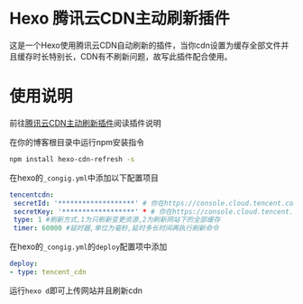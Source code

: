 # Hexo 腾讯云CDN主动刷新插件
这是一个Hexo使用腾讯云CDN自动刷新的插件，当你cdn设置为缓存全部文件并且缓存时长特别长，CDN有不刷新问题，故写此插件配合使用。
# 使用说明
前往[腾讯云CDN主动刷新插件](https://blog.happyking.top/p/20230109/)阅读插件说明

在你的博客根目录中运行npm安装指令

```bash
npm install hexo-cdn-refresh -s
```

在hexo的`_congig.yml`中添加以下配置项目

```yml
tencentcdn:
 secretId: '*******************' # 你在https://console.cloud.tencent.com/cam/capi 获取到的ID
 secretKey: '******************' * # 你在https://console.cloud.tencent.com/cam/capi 获取到的SecretKey
 type: 1 #刷新方式,1为只刷新变更资源,2为刷新网站下的全部缓存
 timer: 60000 #延时器,单位为毫秒,延时多长时间再执行刷新命令
```

在hexo的`_congig.yml`的`deploy`配置项中添加

```yml
deploy:
- type: tencent_cdn
```

运行`hexo d`即可上传网站并且刷新cdn





















